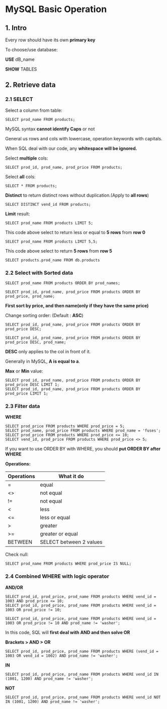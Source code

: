 # MySQL Basic Operation

## 1. Intro

Every row should have its own **primary key**

To choose/use database: 

**USE** dB_name

**SHOW** TABLES



## 2. Retrieve data

### 2.1 SELECT

Select a column  from table:

```mysql
SELECT prod_name FROM products;
```

MySQL syntax **cannot identify Caps** or not 

General us rows and cols with lowercase, operation keywords with capitals.



When SQL deal with our code, any **whitespace will be ignored.**



Select **multiple** cols:

```mysql
SELECT prod_id, prod_name, prod_price FROM products;
```

Select **all** cols:

```mysql
SELECT * FROM products;
```



**Distinct** to return distinct rows without duplication.(Apply to **all rows**)

```mysql
SELECT DISTINCT vend_id FROM products;
```



**Limit** result:

```mysql
SELECT prod_name FROM products LIMIT 5;
```

This code above select to return less or equal to **5 rows** from **row 0**

```mysql
SELECT prod_name FROM products LIMIT 5,5;
```

This code above select to return  **5 rows** from **row 5**



```mysql
SELECT products.prod_name FROM db.products
```



### 2.2 Select with Sorted data

```mysql
SELECT prod_name FROM products ORDER BY prod_names;
```



```mysql
SELECT prod_id, prod_name, prod_price FROM products ORDER BY prod_price, prod_name;
```

**First sort by price, and then name(only if they have the same price)**



Change sorting order: (Default : **ASC**)

```mysql
SELECT prod_id, prod_name, prod_price FROM products ORDER BY prod_price DESC;
```

```mysql
SELECT prod_id, prod_name, prod_price FROM products ORDER BY prod_price DESC, prod_name;
```

**DESC** only applies to the col in front of it.



Generally in MySQL, **A is equal to a**.

**Max** or **Min** value:

```mysql
SELECT prod_id, prod_name, prod_price FROM products ORDER BY prod_price DESC LIMIT 1;
SELECT prod_id, prod_name, prod_price FROM products ORDER BY prod_price LIMIT 1;
```



### 2.3 Filter data

**WHERE**

```mysql
SELECT prod_price FROM products WHERE prod_price = 5;
SELECT prod_name, prod_price FROM products WHERE prod_name = 'fuses';
SELECT prod_price FROM products WHERE prod_price <= 10;
SELECT vend_id, prod_price FROM products WHERE prod_price <> 5;
```

If you want to use ORDER BY with WHERE, you should **put ORDER BY after WHERE**



**Operations:**

| Operations | What it do              |
| ---------- | ----------------------- |
| =          | equal                   |
| <>         | not equal               |
| !=         | not equal               |
| <          | less                    |
| <=         | less or equal           |
| >          | greater                 |
| >=         | greater or equal        |
| BETWEEN    | SELECT between 2 values |

Check null:

```mysql
SELECT prod_name FROM products WHERE prod_price IS NULL;
```



### 2.4 Combined WHERE with logic operator

**AND/OR**

```mysql
SELECT prod_id, prod_price, prod_name FROM products WHERE vend_id = 1003 AND prod_price <= 10;
SELECT prod_id, prod_price, prod_name FROM products WHERE vend_id = 1003 OR prod_price != 10;
```



```mysql
SELECT prod_id, prod_price, prod_name FROM products WHERE vend_id = 1003 OR prod_price != 10 AND prod_name != 'washer';
```

In this code, SQL will **first deal with AND and then solve OR**

**Brackets > AND > OR**

```mysql
SELECT prod_id, prod_price, prod_name FROM products WHERE (vend_id = 1003 OR vend_id = 1002) AND prod_name != 'washer';
```



**IN** 

```mysql
SELECT prod_id, prod_price, prod_name FROM products WHERE vend_id IN (1001, 1200) AND prod_name != 'washer';
```



**NOT**
```mysql
SELECT prod_id, prod_price, prod_name FROM products WHERE vend_id NOT IN (1001, 1200) AND prod_name != 'washer';
```

